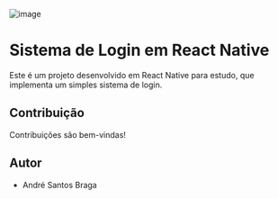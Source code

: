 ![image](https://github.com/howtrojan/telaLogin/assets/147101575/4b62fc02-a67e-4606-9818-7f26a6802d8f)


# Sistema de Login em React Native

Este é um projeto desenvolvido em React Native para estudo, que implementa um simples sistema de login.

## Contribuição

Contribuições são bem-vindas!

## Autor

- André Santos Braga
